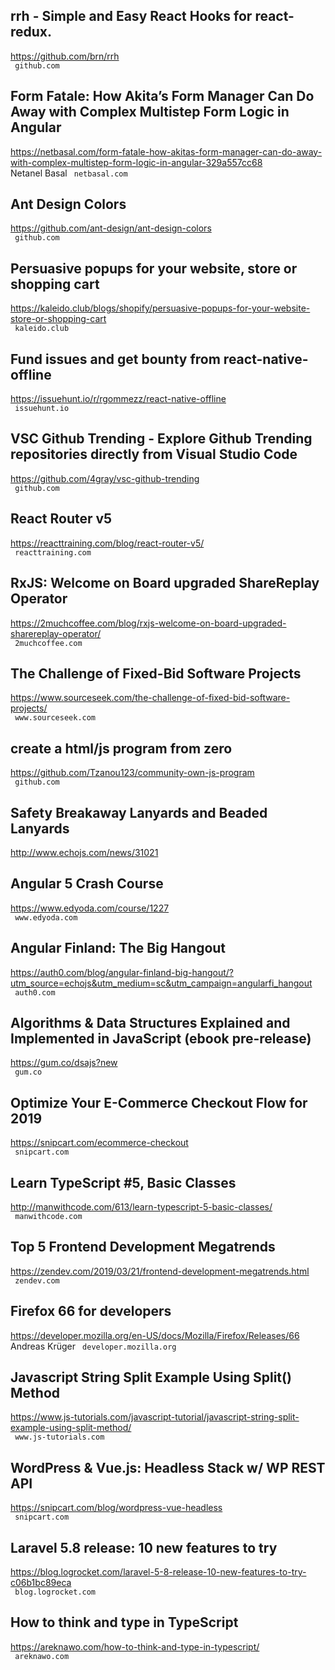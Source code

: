 ## rrh - Simple and Easy React Hooks for react-redux.  
https://github.com/brn/rrh  
 ` github.com`
  

## Form Fatale: How Akita’s Form Manager Can Do Away with Complex Multistep Form Logic in Angular  
https://netbasal.com/form-fatale-how-akitas-form-manager-can-do-away-with-complex-multistep-form-logic-in-angular-329a557cc68  
Netanel Basal ` netbasal.com`
  

## Ant Design Colors  
https://github.com/ant-design/ant-design-colors  
 ` github.com`
  

## Persuasive popups for your website, store or shopping cart  
https://kaleido.club/blogs/shopify/persuasive-popups-for-your-website-store-or-shopping-cart  
 ` kaleido.club`
  

## Fund issues and get bounty from react-native-offline  
https://issuehunt.io/r/rgommezz/react-native-offline  
 ` issuehunt.io`
  

## VSC Github Trending - Explore Github Trending repositories directly from Visual Studio Code  
https://github.com/4gray/vsc-github-trending  
 ` github.com`
  

## React Router v5  
https://reacttraining.com/blog/react-router-v5/  
 ` reacttraining.com`
  

## RxJS: Welcome on Board upgraded ShareReplay Operator  
https://2muchcoffee.com/blog/rxjs-welcome-on-board-upgraded-sharereplay-operator/  
 ` 2muchcoffee.com`
  

## The Challenge of Fixed-Bid Software Projects  
https://www.sourceseek.com/the-challenge-of-fixed-bid-software-projects/  
 ` www.sourceseek.com`
  

## create a html/js program from zero  
https://github.com/Tzanou123/community-own-js-program  
 ` github.com`
  

## Safety Breakaway Lanyards and Beaded Lanyards  
http://www.echojs.com/news/31021  
 
  

## Angular 5 Crash Course  
https://www.edyoda.com/course/1227  
 ` www.edyoda.com`
  

## Angular Finland: The Big Hangout  
https://auth0.com/blog/angular-finland-big-hangout/?utm_source=echojs&utm_medium=sc&utm_campaign=angularfi_hangout  
 ` auth0.com`
  

## Algorithms & Data Structures Explained and Implemented in JavaScript (ebook pre-release)  
https://gum.co/dsajs?new  
 ` gum.co`
  

## Optimize Your E-Commerce Checkout Flow for 2019  
https://snipcart.com/ecommerce-checkout  
 ` snipcart.com`
  

## Learn TypeScript #5, Basic Classes  
http://manwithcode.com/613/learn-typescript-5-basic-classes/  
 ` manwithcode.com`
  

## Top 5 Frontend Development Megatrends  
https://zendev.com/2019/03/21/frontend-development-megatrends.html  
 ` zendev.com`
  

## Firefox 66 for developers  
https://developer.mozilla.org/en-US/docs/Mozilla/Firefox/Releases/66  
Andreas Krüger ` developer.mozilla.org`
  

## Javascript String Split Example Using Split() Method  
https://www.js-tutorials.com/javascript-tutorial/javascript-string-split-example-using-split-method/  
 ` www.js-tutorials.com`
  

## WordPress & Vue.js: Headless Stack w/ WP REST API  
https://snipcart.com/blog/wordpress-vue-headless  
 ` snipcart.com`
  

## Laravel 5.8 release: 10 new features to try  
https://blog.logrocket.com/laravel-5-8-release-10-new-features-to-try-c06b1bc89eca  
 ` blog.logrocket.com`
  

## How to think and type in TypeScript  
https://areknawo.com/how-to-think-and-type-in-typescript/  
 ` areknawo.com`
  

